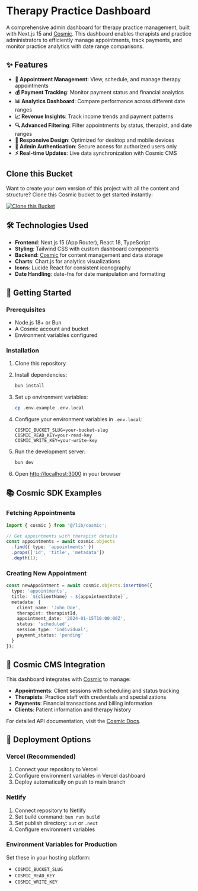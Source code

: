 <!-- README_START -->
# Therapy Practice Dashboard

A comprehensive admin dashboard for therapy practice management, built with Next.js 15 and [Cosmic](https://www.cosmicjs.com). This dashboard enables therapists and practice administrators to efficiently manage appointments, track payments, and monitor practice analytics with date range comparisons.

## ✨ Features

- **📅 Appointment Management**: View, schedule, and manage therapy appointments
- **💰 Payment Tracking**: Monitor payment status and financial analytics  
- **📊 Analytics Dashboard**: Compare performance across different date ranges
- **📈 Revenue Insights**: Track income trends and payment patterns
- **🔍 Advanced Filtering**: Filter appointments by status, therapist, and date ranges
- **📱 Responsive Design**: Optimized for desktop and mobile devices
- **🔐 Admin Authentication**: Secure access for authorized users only
- **⚡ Real-time Updates**: Live data synchronization with Cosmic CMS

## Clone this Bucket

Want to create your own version of this project with all the content and structure? Clone this Cosmic bucket to get started instantly:

[![Clone this Bucket](https://img.shields.io/badge/Clone%20this%20Bucket-4F46E5?style=for-the-badge&logo=cosmic&logoColor=white)](https://app.cosmic-staging.com/projects/new?clone_bucket=my-ai-dashboard-project-production)

## 🛠 Technologies Used

- **Frontend**: Next.js 15 (App Router), React 18, TypeScript
- **Styling**: Tailwind CSS with custom dashboard components
- **Backend**: [Cosmic](https://www.cosmicjs.com) for content management and data storage
- **Charts**: Chart.js for analytics visualizations
- **Icons**: Lucide React for consistent iconography
- **Date Handling**: date-fns for date manipulation and formatting

## 🚀 Getting Started

### Prerequisites

- Node.js 18+ or Bun
- A Cosmic account and bucket
- Environment variables configured

### Installation

1. Clone this repository
2. Install dependencies:
   ```bash
   bun install
   ```

3. Set up environment variables:
   ```bash
   cp .env.example .env.local
   ```

4. Configure your environment variables in `.env.local`:
   ```
   COSMIC_BUCKET_SLUG=your-bucket-slug
   COSMIC_READ_KEY=your-read-key
   COSMIC_WRITE_KEY=your-write-key
   ```

5. Run the development server:
   ```bash
   bun dev
   ```

6. Open [http://localhost:3000](http://localhost:3000) in your browser

## 📚 Cosmic SDK Examples

### Fetching Appointments
```typescript
import { cosmic } from '@/lib/cosmic';

// Get appointments with therapist details
const appointments = await cosmic.objects
  .find({ type: 'appointments' })
  .props(['id', 'title', 'metadata'])
  .depth(1);
```

### Creating New Appointment
```typescript
const newAppointment = await cosmic.objects.insertOne({
  type: 'appointments',
  title: `${clientName} - ${appointmentDate}`,
  metadata: {
    client_name: 'John Doe',
    therapist: therapistId,
    appointment_date: '2024-01-15T10:00:00Z',
    status: 'scheduled',
    session_type: 'individual',
    payment_status: 'pending'
  }
});
```

## 🎯 Cosmic CMS Integration

This dashboard integrates with [Cosmic](https://www.cosmicjs.com) to manage:

- **Appointments**: Client sessions with scheduling and status tracking
- **Therapists**: Practice staff with credentials and specializations  
- **Payments**: Financial transactions and billing information
- **Clients**: Patient information and therapy history

For detailed API documentation, visit the [Cosmic Docs](https://www.cosmicjs.com/docs).

## 🚀 Deployment Options

### Vercel (Recommended)
1. Connect your repository to Vercel
2. Configure environment variables in Vercel dashboard
3. Deploy automatically on push to main branch

### Netlify
1. Connect repository to Netlify
2. Set build command: `bun run build`
3. Set publish directory: `out` or `.next`
4. Configure environment variables

### Environment Variables for Production
Set these in your hosting platform:
- `COSMIC_BUCKET_SLUG`
- `COSMIC_READ_KEY` 
- `COSMIC_WRITE_KEY`
<!-- README_END -->